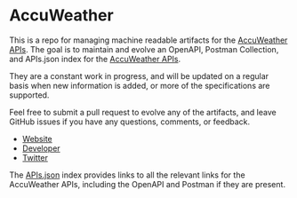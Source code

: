 # AccuWeatherThis is a repo for managing machine readable artifacts for the [AccuWeather APIs](https://developer.accuweather.com). The goal is to maintain and evolve an OpenAPI, Postman Collection, and APIs.json index for the [AccuWeather APIs](https://developer.accuweather.com).They are a constant work in progress, and will be updated on a regular basis when new information is added, or more of the specifications are supported.Feel free to submit a pull request to evolve any of the artifacts, and leave GitHub issues if you have any questions, comments, or feedback.- [Website](https://developer.accuweather.com)- [Developer](https://developer.accuweather.com)- [Twitter](https://twitter.com/breakingweather)The [APIs.json](https://github.com/api-evangelist/accuweather/blob/master/apis.json) index provides links to all the relevant links for the AccuWeather APIs, including the OpenAPI and Postman if they are present.